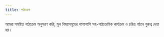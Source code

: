 ```yaml
---
title: পাঠ্যক্রম
---
```

আমরা সমন্বিত পাঠ্যক্রম অনুসরণ করি; মূল বিষয়সমূহের পাশাপাশি সহ-পাঠ্যক্রমিক কার্যক্রম ও চরিত্র গঠনে গুরুত্ব দেয়া হয়।

